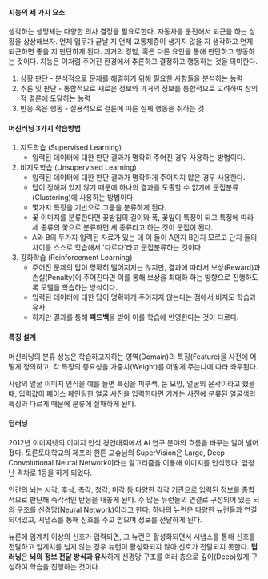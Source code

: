 #### 지능의 세 가지 요소
생각하는 생명체는 다양한 의사 결정을 필요로한다. 자동차를 운전해서 퇴근을 하는 상황을 상상해보자.
언제 업무가 끝날 지 언제 교통체증이 생기지 않을 지 생각하고 언제 퇴근하면 좋을 지 판단하게 된다. 과거의 경험, 혹은 다른 요인을 통해 판단하고 행동하는 것이다. 지능은 이처럼 주어진 환경에서 추론하고 결정하고 행동하는 것을 의미한다.

1. 상황 판단 - 분석적으로 문제를 해결하기 위해 필요한 사항들을 분석하는 능력
2. 추론 및 판단 - 통합적으로 새로운 정보와 과거의 정보를 통합적으로 고려하여 창의적 결론에 도달하는 능력
3. 반응 혹은 행동 - 실용적으로 결론에 따른 실제 행동을 취하는 것

#### 머신러닝 3가지 학습방법
1. 지도학습 (Supervised Learning)
   - 입력된 데이터에 대한 판단 결과가 명확히 주어진 경우 사용하는 방법이다.
2. 비지도학습 (Unsupervised Learning)
   - 입력된 데이터에 대한 판단 결과가 명확하게 주어지지 않은 경우 사용한다.
   - 답이 정해져 있지 않기 때문에 하나의 결과를 도출할 수 없기에 군집분류(Clustering)에 사용하는 방법이다.
   - 몇가지 특징을 기반으로 그룹을 분류하게 된다.
   - 꽃 이미지를 분류한다면 꽃받침의 길이와 폭, 꽃잎이 특징이 되고 특징에 따라 세 종류의 꽃으로 분류하면 세 종류라고 하는 것이 군집이 된다.
   - A와 B의 두가지 입력된 자료가 있는 데 이 둘이 A인지 B인지 모르고 단지 둘의 차이를 스스로 학습해서 '다르다'라고 군집분류하는 것이다.
3. 강화학습 (Reinforcement Learning)
   - 주어진 문제의 답이 명확히 떨어지지는 않지만, 결과에 따라서 보상(Reward)과 손실(Penalty)이 주어진다면 이를 통해 보상을 최대화 하는 방향으로 진행하도록 모델을 학습하는 방식이다.
   - 입력된 데이터에 대한 답이 명확하게 주어지지 않는다는 점에서 비지도 학습과 유사
   - 하지만 결과를 통해 **피드백**을 받아 이를 학습에 반영한다는 것이 다르다.

#### 특징 설계
머신러닝의 분류 성능은 학습하고자하는 영역(Domain)의 특징(Feature)을 사전에 어떻게 정의하고, 각 특징의 중요성을 가중치(Weight)를 어떻게 주는냐에 따라 좌우된다.

사람의 얼굴 이미지 인식을 예를 들면 특징을 피부색, 눈 모양, 얼굴의 윤곽이라고 했을 때, 입력값이 페이스 페인팅한 얼굴 사진을 입력한다면 기계는 사전에 분류된 얼굴색의 특징과 다르게 때문에 분류에 실패하게 된다.

#### 딥러닝
2012년 이미지넷의 이미지 인식 경연대회에서 AI 연구 분야의 흐름을 바꾸는 일이 벌어졌다. 토론토대학교의 제프리 힌튼 교슈님의 SuperVision은 Large, Deep Convolutional Neural Network이라는 알고리즘을 이용해 이미지를 인식했다. 엄청난 격차로 1등을 하게 되었다.

인간의 뇌는 시각, 후삭, 촉각, 청각, 미각 등 다양한 감각 기관으로 입력된 정보를 종합적으로 판단해 즉각적인 반응을 내놓게 된다. 수 많은 뉴런들의 연결로 구성되어 있는 뇌의 구조를 신경망(Neural Network)이라고 한다. 하나의 뉴런은 다양한 뉴런들과 연결되어있고, 시냅스를 통해 신호를 주고 받으며 정보를 전달하게 된다.

뉴론에 임계치 이상의 신호가 입력되면, 그 뉴런은 활성화되면서 시냅스를 통해 신호를 전달하고 임계치를 넘지 않는 경우 뉴런이 활성화되지 않아 신호가 전달되지 못한다. **딥러닝**은 **뇌의 정보 전달 방식과 유사**하게 신경망 구조를 여러 층으로 깊이(Deep)있게 구성하여 학습을 진행하는 것이다.